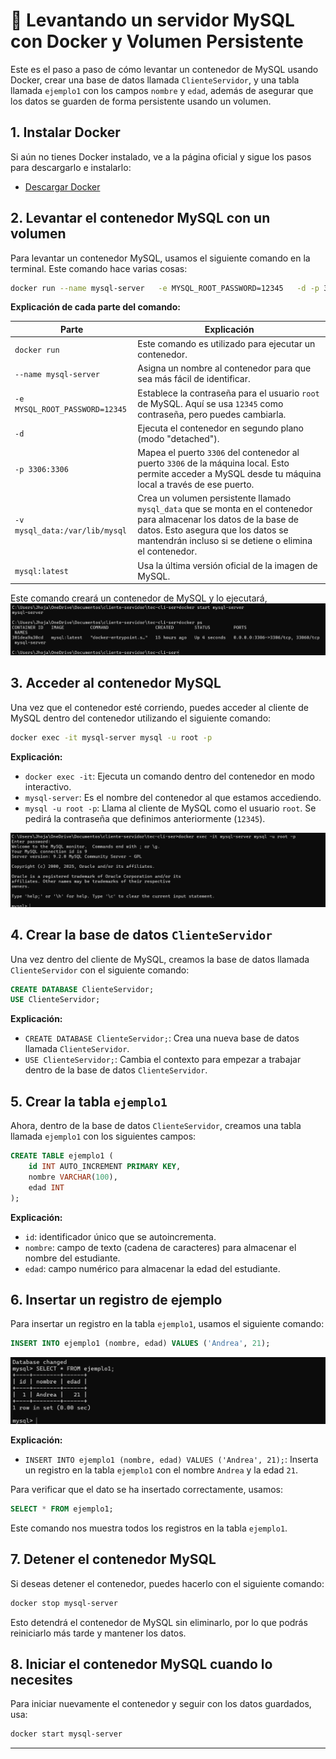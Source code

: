 
# 🐳 **Levantando un servidor MySQL con Docker y Volumen Persistente**

Este es el paso a paso de cómo levantar un contenedor de MySQL usando Docker, crear una base de datos llamada `ClienteServidor`, y una tabla llamada `ejemplo1` con los campos `nombre` y `edad`, además de asegurar que los datos se guarden de forma persistente usando un volumen.

## 1. **Instalar Docker**

Si aún no tienes Docker instalado, ve a la página oficial y sigue los pasos para descargarlo e instalarlo:

- [Descargar Docker](https://www.docker.com/get-started)

## 2. **Levantar el contenedor MySQL con un volumen**

Para levantar un contenedor MySQL, usamos el siguiente comando en la terminal. Este comando hace varias cosas:

```bash
docker run --name mysql-server   -e MYSQL_ROOT_PASSWORD=12345   -d -p 3306:3306   -v mysql_data:/var/lib/mysql   mysql:latest
```

**Explicación de cada parte del comando:**

| Parte | Explicación |
|-------|-------------|
| `docker run` | Este comando es utilizado para ejecutar un contenedor. |
| `--name mysql-server` | Asigna un nombre al contenedor para que sea más fácil de identificar. |
| `-e MYSQL_ROOT_PASSWORD=12345` | Establece la contraseña para el usuario `root` de MySQL. Aquí se usa `12345` como contraseña, pero puedes cambiarla. |
| `-d` | Ejecuta el contenedor en segundo plano (modo "detached"). |
| `-p 3306:3306` | Mapea el puerto `3306` del contenedor al puerto `3306` de la máquina local. Esto permite acceder a MySQL desde tu máquina local a través de ese puerto. |
| `-v mysql_data:/var/lib/mysql` | Crea un volumen persistente llamado `mysql_data` que se monta en el contenedor para almacenar los datos de la base de datos. Esto asegura que los datos se mantendrán incluso si se detiene o elimina el contenedor. |
| `mysql:latest` | Usa la última versión oficial de la imagen de MySQL. |

Este comando creará un contenedor de MySQL y lo ejecutará,
 ![captura1](imagenes/img1.png)


## 3. **Acceder al contenedor MySQL**

Una vez que el contenedor esté corriendo, puedes acceder al cliente de MySQL dentro del contenedor utilizando el siguiente comando:

```bash
docker exec -it mysql-server mysql -u root -p
```

**Explicación:**

- `docker exec -it`: Ejecuta un comando dentro del contenedor en modo interactivo.
- `mysql-server`: Es el nombre del contenedor al que estamos accediendo.
- `mysql -u root -p`: Llama al cliente de MySQL como el usuario `root`. Se pedirá la contraseña que definimos anteriormente (`12345`).

![captura2](imagenes/image.png)

## 4. **Crear la base de datos `ClienteServidor`**

Una vez dentro del cliente de MySQL, creamos la base de datos llamada `ClienteServidor` con el siguiente comando:

```sql
CREATE DATABASE ClienteServidor;
USE ClienteServidor;
```

**Explicación:**

- `CREATE DATABASE ClienteServidor;`: Crea una nueva base de datos llamada `ClienteServidor`.
- `USE ClienteServidor;`: Cambia el contexto para empezar a trabajar dentro de la base de datos `ClienteServidor`.

## 5. **Crear la tabla `ejemplo1`**

Ahora, dentro de la base de datos `ClienteServidor`, creamos una tabla llamada `ejemplo1` con los siguientes campos:

```sql
CREATE TABLE ejemplo1 (
    id INT AUTO_INCREMENT PRIMARY KEY,
    nombre VARCHAR(100),
    edad INT
);
```

**Explicación:**

- `id`: identificador único que se autoincrementa.
- `nombre`: campo de texto (cadena de caracteres) para almacenar el nombre del estudiante.
- `edad`: campo numérico para almacenar la edad del estudiante.

## 6. **Insertar un registro de ejemplo**

Para insertar un registro en la tabla `ejemplo1`, usamos el siguiente comando:

```sql
INSERT INTO ejemplo1 (nombre, edad) VALUES ('Andrea', 21);
```
![captura3](imagenes/image3.png)


**Explicación:**

- `INSERT INTO ejemplo1 (nombre, edad) VALUES ('Andrea', 21);`: Inserta un registro en la tabla `ejemplo1` con el nombre `Andrea` y la edad `21`.

Para verificar que el dato se ha insertado correctamente, usamos:

```sql
SELECT * FROM ejemplo1;
```

Este comando nos muestra todos los registros en la tabla `ejemplo1`.

## 7. **Detener el contenedor MySQL**

Si deseas detener el contenedor, puedes hacerlo con el siguiente comando:

```bash
docker stop mysql-server
```

Esto detendrá el contenedor de MySQL sin eliminarlo, por lo que podrás reiniciarlo más tarde y mantener los datos.

## 8. **Iniciar el contenedor MySQL cuando lo necesites**

Para iniciar nuevamente el contenedor y seguir con los datos guardados, usa:

```bash
docker start mysql-server
```

---


